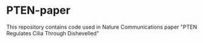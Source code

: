 # PTEN-paper
This repository contains code used in Nature Communications paper "PTEN Regulates Cilia Through Dishevelled"
